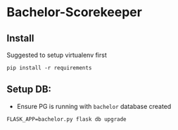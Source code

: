 Bachelor-Scorekeeper
====================

Install
-------

Suggested to setup virtualenv first

```
pip install -r requirements
```

Setup DB:
---------

* Ensure PG is running with `bachelor` database created

```
FLASK_APP=bachelor.py flask db upgrade
```
